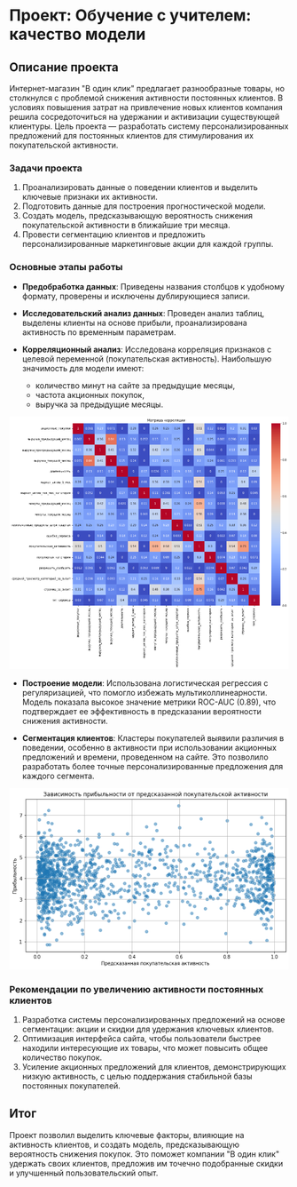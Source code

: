 # Проект: Обучение с учителем: качество модели
## Описание проекта

Интернет-магазин "В один клик" предлагает разнообразные товары, но столкнулся с проблемой снижения активности постоянных клиентов. В условиях повышения затрат на привлечение новых клиентов компания решила сосредоточиться на удержании и активизации существующей клиентуры. Цель проекта — разработать систему персонализированных предложений для постоянных клиентов для стимулирования их покупательской активности.

### Задачи проекта

1. Проанализировать данные о поведении клиентов и выделить ключевые признаки их активности.
2. Подготовить данные для построения прогностической модели.
3. Создать модель, предсказывающую вероятность снижения покупательской активности в ближайшие три месяца.
4. Провести сегментацию клиентов и предложить персонализированные маркетинговые акции для каждой группы.

### Основные этапы работы

- **Предобработка данных**: Приведены названия столбцов к удобному формату, проверены и исключены дублирующиеся записи.
  
- **Исследовательский анализ данных**: Проведен анализ таблиц, выделены клиенты на основе прибыли, проанализирована активность по временным параметрам.

- **Корреляционный анализ**: Исследована корреляция признаков с целевой переменной (покупательская активность). Наибольшую значимость для модели имеют:
  - количество минут на сайте за предыдущие месяцы,
  - частота акционных покупок,
  - выручка за предыдущие месяцы.

![Матрица корреляции](https://github.com/KsenyaVasilchenko/Practicum_projects/blob/main/supervised_learning_project6/images_6/img_2.png)

- **Построение модели**: Использована логистическая регрессия с регуляризацией, что помогло избежать мультиколлинеарности. Модель показала высокое значение метрики ROC-AUC (0.89), что подтверждает ее эффективность в предсказании вероятности снижения активности.

- **Сегментация клиентов**: Кластеры покупателей выявили различия в поведении, особенно в активности при использовании акционных предложений и времени, проведенном на сайте. Это позволило разработать более точные персонализированные предложения для каждого сегмента.

![Интернет-магазин](https://github.com/KsenyaVasilchenko/Practicum_projects/blob/main/supervised_learning_project6/images_6/img_1.png)
### Рекомендации по увеличению активности постоянных клиентов

1. Разработка системы персонализированных предложений на основе сегментации: акции и скидки для удержания ключевых клиентов.
2. Оптимизация интерфейса сайта, чтобы пользователи быстрее находили интересующие их товары, что может повысить общее количество покупок.
3. Усиление акционных предложений для клиентов, демонстрирующих низкую активность, с целью поддержания стабильной базы постоянных покупателей.

## Итог

Проект позволил выделить ключевые факторы, влияющие на активность клиентов, и создать модель, предсказывающую вероятность снижения покупок. Это поможет компании "В один клик" удержать своих клиентов, предложив им точечно подобранные скидки и улучшенный пользовательский опыт.
